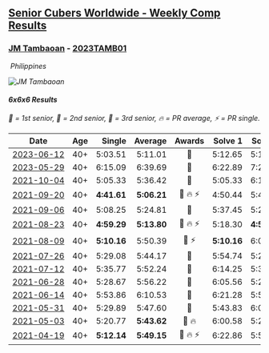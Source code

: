 <style>table {white-space: nowrap;}</style>
<link rel="stylesheet" type="text/css" href="/scw-comp/css/flags.css" />

## [Senior Cubers Worldwide - Weekly Comp Results](/scw-comp/results/)
### [JM Tambaoan](README.md) - [2023TAMB01](https://www.worldcubeassociation.org/persons/2023TAMB01?event=666)

<i class="flag flag-PH" />&nbsp;Philippines

![JM Tambaoan](1681359750.png)

#### 6x6x6 Results

<span style="white-space: nowrap;">🥇 = 1st senior</span>, <span style="white-space: nowrap;">🥈 = 2nd senior</span>, <span style="white-space: nowrap;">🥉 = 3rd senior</span>, <span style="white-space: nowrap;">🔥 = PR average</span>, <span style="white-space: nowrap;">⚡ = PR single</span>.

| Date | Age | Single | Average | Awards | Solve 1 | Solve 2 | Solve 3 | Video |
| :--: | :--: | --: | --: | :--: | --: | --: | --: | :-- |
| [2023-06-12](../../results/2023-06-12/666.md) | 40+ | 5:03.51 | 5:11.01 | 🥈 | 5:12.65 | 5:16.86 | 5:03.51 | [Desktop](https://www.facebook.com/events/575948201291091/permalink/580693584149886) / [Mobile](https://m.facebook.com/events/575948201291091?view=permalink&id=580693584149886) |
| [2023-05-29](../../results/2023-05-29/666.md) | 40+ | 6:15.09 | 6:39.69 | 🥈 | 6:22.89 | 7:21.08 | 6:15.09 | [Desktop](https://www.facebook.com/events/769039921377061/permalink/772977887649931) / [Mobile](https://m.facebook.com/events/769039921377061?view=permalink&id=772977887649931) |
| [2021-10-04](../../results/2021-10-04/666.md) | 40+ | 5:05.33 | 5:36.42 | 🥈 | 5:05.33 | 6:15.28 | 5:28.66 | [Desktop](https://www.facebook.com/events/150603127207792/permalink/158358179765620) / [Mobile](https://m.facebook.com/events/150603127207792?view=permalink&id=158358179765620) |
| [2021-09-20](../../results/2021-09-20/666.md) | 40+ | **4:41.61** | **5:06.21** | 🥈 🔥 ⚡ | 4:50.44 | 5:46.58 | **4:41.61** | [Desktop](https://www.facebook.com/events/4223726381008841/permalink/4268147889900023) / [Mobile](https://m.facebook.com/events/4223726381008841?view=permalink&id=4268147889900023) |
| [2021-09-06](../../results/2021-09-06/666.md) | 40+ | 5:08.25 | 5:24.81 | 🥈 | 5:37.45 | 5:28.74 | 5:08.25 | [Desktop](https://www.facebook.com/events/899313470960376/permalink/908071520084571) / [Mobile](https://m.facebook.com/events/899313470960376?view=permalink&id=908071520084571) |
| [2021-08-23](../../results/2021-08-23/666.md) | 40+ | **4:59.29** | **5:13.80** | 🥈 🔥 ⚡ | 5:18.30 | **4:59.29** | 5:23.80 | [Desktop](https://www.facebook.com/events/1108693076205590/permalink/1117525468655684) / [Mobile](https://m.facebook.com/events/1108693076205590?view=permalink&id=1117525468655684) |
| [2021-08-09](../../results/2021-08-09/666.md) | 40+ | **5:10.16** | 5:50.39 | 🥈 ⚡ | **5:10.16** | 6:09.89 | 6:11.12 | [Desktop](https://www.facebook.com/events/2863148610663733/permalink/2872620383049889) / [Mobile](https://m.facebook.com/events/2863148610663733?view=permalink&id=2872620383049889) |
| [2021-07-26](../../results/2021-07-26/666.md) | 40+ | 5:29.08 | 5:44.17 | 🥉 | 5:54.74 | 5:29.08 | 5:48.68 | [Desktop](https://www.facebook.com/events/210838191047415/permalink/220308473433720) / [Mobile](https://m.facebook.com/events/210838191047415?view=permalink&id=220308473433720) |
| [2021-07-12](../../results/2021-07-12/666.md) | 40+ | 5:35.77 | 5:52.24 | 🥈 | 6:14.25 | 5:35.77 | 5:46.69 | [Desktop](https://www.facebook.com/events/3019269651530977/permalink/3052644534860155) / [Mobile](https://m.facebook.com/events/3019269651530977?view=permalink&id=3052644534860155) |
| [2021-06-28](../../results/2021-06-28/666.md) | 40+ | 5:28.67 | 5:56.22 | 🥈 | 6:05.56 | 5:28.67 | 6:14.43 | [Desktop](https://www.facebook.com/events/248738199926629/permalink/256189545848161) / [Mobile](https://m.facebook.com/events/248738199926629?view=permalink&id=256189545848161) |
| [2021-06-14](../../results/2021-06-14/666.md) | 40+ | 5:53.86 | 6:10.53 | 🥈 | 6:21.28 | 5:53.86 | 6:16.44 | [Desktop](https://www.facebook.com/events/833966864162581/permalink/840906936801907) / [Mobile](https://m.facebook.com/events/833966864162581?view=permalink&id=840906936801907) |
| [2021-05-31](../../results/2021-05-31/666.md) | 40+ | 5:29.89 | 5:47.60 | 🥈 | 5:43.83 | 6:09.08 | 5:29.89 | [Desktop](https://www.facebook.com/events/1677723082618127/permalink/1686635978393504) / [Mobile](https://m.facebook.com/events/1677723082618127?view=permalink&id=1686635978393504) |
| [2021-05-03](../../results/2021-05-03/666.md) | 40+ | 5:20.77 | **5:43.62** | 🥉 🔥 | 6:00.58 | 5:20.77 | 5:49.52 | [Desktop](https://www.facebook.com/events/158701836186375/permalink/163774869012405) / [Mobile](https://m.facebook.com/events/158701836186375?view=permalink&id=163774869012405) |
| [2021-04-19](../../results/2021-04-19/666.md) | 40+ | **5:12.14** | **5:49.15** | 🥈 🔥 ⚡ | 6:22.86 | 5:52.45 | **5:12.14** | [Desktop](https://www.facebook.com/events/1009195762821458/permalink/1014370455637322) / [Mobile](https://m.facebook.com/events/1009195762821458?view=permalink&id=1014370455637322) |


<!-- Global site tag (gtag.js) - Google Analytics -->
<script async src="https://www.googletagmanager.com/gtag/js?id=UA-86348435-3"></script>
<script>window.dataLayer = window.dataLayer || []; function gtag() {dataLayer.push(arguments);} gtag('js', new Date()); gtag('config', 'UA-86348435-3');</script>
